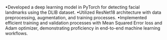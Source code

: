 •Developed a deep learning model in PyTorch for detecting facial landmarks using the DLIB dataset.
•Utilized ResNet18 architecture with data preprocessing, augmentation, and training processes.
•Implemented efficient training and validation processes with Mean Squared Error loss and Adam optimizer, demonstrating proficiency in end-to-end machine learning workflows.
